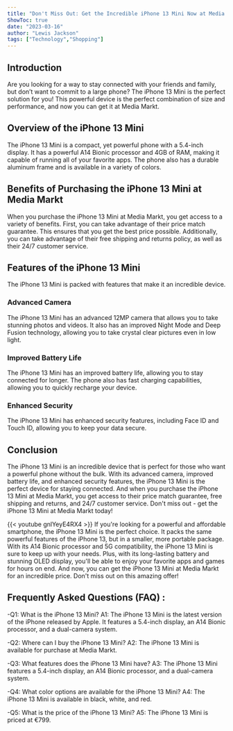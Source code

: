 ```yaml
---
title: "Don't Miss Out: Get the Incredible iPhone 13 Mini Now at Media Markt!"
ShowToc: true 
date: "2023-03-16"
author: "Lewis Jackson" 
tags: ["Technology","Shopping"]
---
```

## Introduction
Are you looking for a way to stay connected with your friends and family, but don’t want to commit to a large phone? The iPhone 13 Mini is the perfect solution for you! This powerful device is the perfect combination of size and performance, and now you can get it at Media Markt. 

## Overview of the iPhone 13 Mini
The iPhone 13 Mini is a compact, yet powerful phone with a 5.4-inch display. It has a powerful A14 Bionic processor and 4GB of RAM, making it capable of running all of your favorite apps. The phone also has a durable aluminum frame and is available in a variety of colors.

## Benefits of Purchasing the iPhone 13 Mini at Media Markt
When you purchase the iPhone 13 Mini at Media Markt, you get access to a variety of benefits. First, you can take advantage of their price match guarantee. This ensures that you get the best price possible. Additionally, you can take advantage of their free shipping and returns policy, as well as their 24/7 customer service. 

## Features of the iPhone 13 Mini
The iPhone 13 Mini is packed with features that make it an incredible device. 

### Advanced Camera
The iPhone 13 Mini has an advanced 12MP camera that allows you to take stunning photos and videos. It also has an improved Night Mode and Deep Fusion technology, allowing you to take crystal clear pictures even in low light. 

### Improved Battery Life
The iPhone 13 Mini has an improved battery life, allowing you to stay connected for longer. The phone also has fast charging capabilities, allowing you to quickly recharge your device. 

### Enhanced Security
The iPhone 13 Mini has enhanced security features, including Face ID and Touch ID, allowing you to keep your data secure. 

## Conclusion
The iPhone 13 Mini is an incredible device that is perfect for those who want a powerful phone without the bulk. With its advanced camera, improved battery life, and enhanced security features, the iPhone 13 Mini is the perfect device for staying connected. And when you purchase the iPhone 13 Mini at Media Markt, you get access to their price match guarantee, free shipping and returns, and 24/7 customer service. Don't miss out - get the iPhone 13 Mini at Media Markt today!

{{< youtube gnlYeyE4RX4 >}} 
If you're looking for a powerful and affordable smartphone, the iPhone 13 Mini is the perfect choice. It packs the same powerful features of the iPhone 13, but in a smaller, more portable package. With its A14 Bionic processor and 5G compatibility, the iPhone 13 Mini is sure to keep up with your needs. Plus, with its long-lasting battery and stunning OLED display, you'll be able to enjoy your favorite apps and games for hours on end. And now, you can get the iPhone 13 Mini at Media Markt for an incredible price. Don't miss out on this amazing offer!

## Frequently Asked Questions (FAQ) :
-Q1: What is the iPhone 13 Mini?
A1: The iPhone 13 Mini is the latest version of the iPhone released by Apple. It features a 5.4-inch display, an A14 Bionic processor, and a dual-camera system.

-Q2: Where can I buy the iPhone 13 Mini?
A2: The iPhone 13 Mini is available for purchase at Media Markt.

-Q3: What features does the iPhone 13 Mini have?
A3: The iPhone 13 Mini features a 5.4-inch display, an A14 Bionic processor, and a dual-camera system.

-Q4: What color options are available for the iPhone 13 Mini?
A4: The iPhone 13 Mini is available in black, white, and red.

-Q5: What is the price of the iPhone 13 Mini?
A5: The iPhone 13 Mini is priced at €799.


